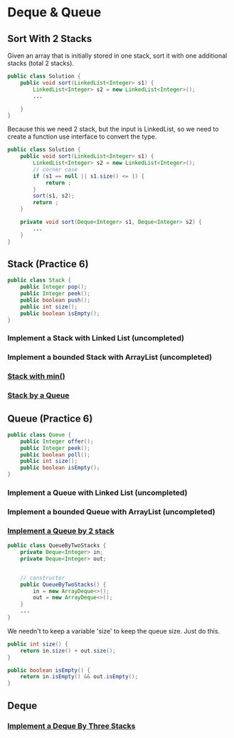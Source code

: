 # Deque & Queue

## Sort With 2 Stacks

Given an array that is initially stored in one stack, sort it with one additional stacks (total 2 stacks).

```java
public class Solution {
    public void sort(LinkedList<Integer> s1) {
        LinkedList<Integer> s2 = new LinkedList<Integer>();
        ...

    }
}
```

Because this we need 2 stack, but the input is LinkedList, so we need to create a function use interface to convert the type.

```java
public class Solution {
    public void sort(LinkedList<Integer> s1) {
        LinkedList<Integer> s2 = new LinkedList<Integer>();
        // corner case
        if (s1 == null || s1.size() <= 1) {
            return ;
        }
        sort(s1, s2);
        return ;
    }

    private void sort(Deque<Integer> s1, Deque<Integer> s2) {
        ...
    }
}
```

## Stack (Practice 6)

```java
public class Stack {
    public Integer pop();
    public Integer peek();
    public boolean push();
    public int size();
    public boolean isEmpty();
}
```

### Implement a Stack with Linked List (uncompleted)

### Implement a bounded Stack with ArrayList (uncompleted)

### [Stack with min()](https://github.com/Jianuo-Always-Coding/laicode_solution_java/blob/main/DequeAndQueue/StackWithMin.java)

### [Stack by a Queue](https://github.com/Jianuo-Always-Coding/laicode_solution_java/blob/main/DequeAndQueue/StackByQueue.java)

## Queue (Practice 6)

```java
public class Queue {
    public Integer offer();
    public Integer peek();
    public boolean poll();
    public int size();
    public boolean isEmpty();
}
```

### Implement a Queue with Linked List (uncompleted)

### Implement a bounded Queue with ArrayList (uncompleted)

### [Implement a Queue by 2 stack](https://github.com/Jianuo-Always-Coding/laicode_solution_java/blob/main/DequeAndQueue/QueueByTwoStacks.java)

```java
public class QueueByTwoStacks {
    private Deque<Integer> in;
    private Deque<Integer> out;


    // constructor
    public QueueByTwoStacks() {
        in = new ArrayDeque<>();
        out = new ArrayDeque<>();
    }
    ...
}
```

We needn't to keep a variable 'size' to keep the queue size. Just do this.

```java
public int size() {
    return in.size() + out.size();
}

public boolean isEmpty() {
    return in.isEmpty() && out.isEmpty();
}
```

## Deque

### [Implement a Deque By Three Stacks](https://github.com/Jianuo-Always-Coding/laicode_solution_java/blob/main/DequeAndQueue/DequeByThreeStacks.java)

